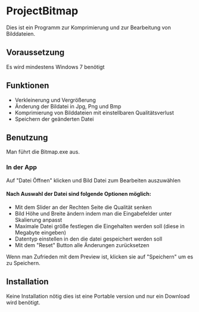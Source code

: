 # ProjectBitmap
Dies ist ein Programm zur Komprimierung und zur Bearbeitung von Bilddateien.

## Voraussetzung 
Es wird mindestens Windows 7 benötigt

## Funktionen
- Verkleinerung und Vergrößerung
- Änderung der Bildatei in Jpg, Png und Bmp
- Komprimierung von Bilddateien mit einstellbaren Qualitätsverlust
- Speichern der geänderten Datei

## Benutzung
Man führt die Bitmap.exe aus.
### In der App
Auf "Datei Öffnen" klicken und Bild Datei zum Bearbeiten auszuwählen 
#### Nach Auswahl der Datei sind folgende Optionen möglich: 
- Mit dem Slider an der Rechten Seite die Qualität senken 
- Bild Höhe und Breite ändern indem man die Eingabefelder unter Skalierung anpasst
- Maximale Datei größe festlegen die Eingehalten werden soll (diese in Megabyte eingeben)
- Datentyp einstellen in den die datei gespeichert werden soll
- Mit dem "Reset" Button alle Änderungen zurücksetzen 

Wenn man Zufrieden mit dem Preview ist, klicken sie auf "Speichern" um es zu Speichern.



## Installation
Keine Installation nötig dies ist eine Portable version und nur ein Download wird benötigt.
